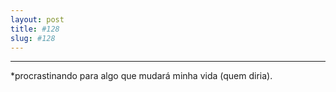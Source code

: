 ```yaml
---
layout: post
title: #128
slug: #128
---
```

---
<p class="description" style="text-align: justify;">
*procrastinando para algo que mudará minha vida (quem diria).
<br>
<br>
